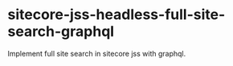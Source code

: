 # sitecore-jss-headless-full-site-search-graphql
Implement full site search in sitecore jss with graphql.
